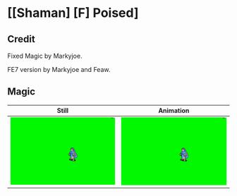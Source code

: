 # [\[Shaman\] \[F\] Poised]

## Credit

Fixed Magic by Markyjoe.

FE7 version by Markyjoe and Feaw.
	
## Magic

| Still | Animation |
| :---: | :-------: |
| ![Magic still](./Magic_000.png) | ![Magic animation](./Magic.gif) |
